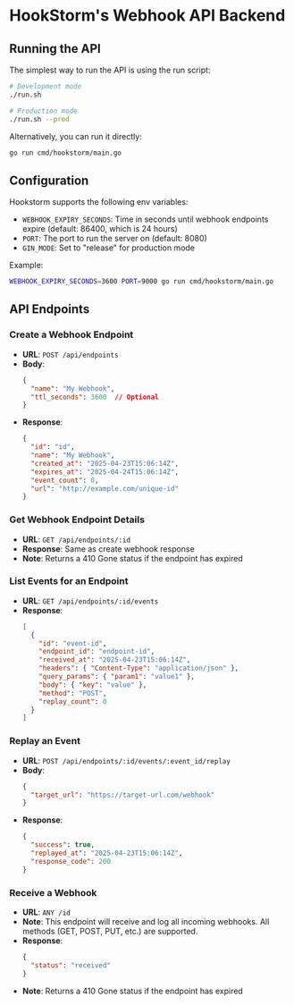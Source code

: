 # HookStorm's Webhook API Backend

## Running the API

The simplest way to run the API is using the run script:

```bash
# Development mode
./run.sh

# Production mode
./run.sh --prod
```

Alternatively, you can run it directly:

```bash
go run cmd/hookstorm/main.go
```


## Configuration

Hookstorm supports the following env variables:

- `WEBHOOK_EXPIRY_SECONDS`: Time in seconds until webhook endpoints expire (default: 86400, which is 24 hours)
- `PORT`: The port to run the server on (default: 8080)
- `GIN_MODE`: Set to "release" for production mode

Example:
```bash
WEBHOOK_EXPIRY_SECONDS=3600 PORT=9000 go run cmd/hookstorm/main.go
```

## API Endpoints

### Create a Webhook Endpoint
- **URL**: `POST /api/endpoints`
- **Body**:
  ```json
  {
    "name": "My Webhook",
    "ttl_seconds": 3600  // Optional
  }
  ```
- **Response**:
  ```json
  {
    "id": "id",
    "name": "My Webhook",
    "created_at": "2025-04-23T15:06:14Z",
    "expires_at": "2025-04-24T15:06:14Z",
    "event_count": 0,
    "url": "http://example.com/unique-id"
  }
  ```

### Get Webhook Endpoint Details
- **URL**: `GET /api/endpoints/:id`
- **Response**: Same as create webhook response
- **Note**: Returns a 410 Gone status if the endpoint has expired

### List Events for an Endpoint
- **URL**: `GET /api/endpoints/:id/events`
- **Response**:
  ```json
  [
    {
      "id": "event-id",
      "endpoint_id": "endpoint-id",
      "received_at": "2025-04-23T15:06:14Z",
      "headers": { "Content-Type": "application/json" },
      "query_params": { "param1": "value1" },
      "body": { "key": "value" },
      "method": "POST",
      "replay_count": 0
    }
  ]
  ```

### Replay an Event
- **URL**: `POST /api/endpoints/:id/events/:event_id/replay`
- **Body**:
  ```json
  {
    "target_url": "https://target-url.com/webhook"
  }
  ```
- **Response**:
  ```json
  {
    "success": true,
    "replayed_at": "2025-04-23T15:06:14Z",
    "response_code": 200
  }
  ```

### Receive a Webhook
- **URL**: `ANY /id`
- **Note**: This endpoint will receive and log all incoming webhooks. All methods (GET, POST, PUT, etc.) are supported.
- **Response**:
  ```json
  {
    "status": "received"
  }
  ```
- **Note**: Returns a 410 Gone status if the endpoint has expired 